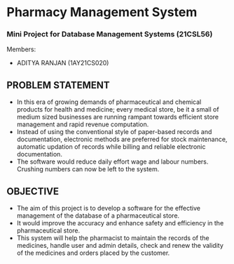 # Pharmacy Management System

### Mini Project for Database Management Systems (21CSL56)

Members:

- ADITYA RANJAN (1AY21CS020)

## PROBLEM STATEMENT

- In this era of growing demands of pharmaceutical and chemical products for health and medicine; every medical store, be it a small of medium sized businesses are running rampant towards efficient store management and rapid revenue computation.
- Instead of using the conventional style of paper-based records and documentation, electronic methods are preferred for stock maintenance, automatic updation of records while billing and reliable electronic documentation.
- The software would reduce daily effort wage and labour numbers. Crushing numbers can now be left to the system.

## OBJECTIVE

- The aim of this project is to develop a software for the effective management of the database of a pharmaceutical store.
- It would improve the accuracy and enhance safety and efficiency in the pharmaceutical store.
- This system will help the pharmacist to maintain the records of the medicines, handle user and admin details, check and renew the validity of the medicines and orders placed by the customer.
